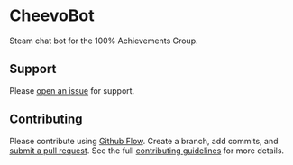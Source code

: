 # CheevoBot

Steam chat bot for the 100% Achievements Group.

## Support

Please [open an issue][new-issue-url] for support.

## Contributing

Please contribute using [Github Flow][github-flow-url]. Create a branch, add
commits, and [submit a pull request][pull-request-url]. See the full
[contributing guidelines][contributing-url] for more details.

[new-issue-url]: https://github.com/scriptdaemon/cheevobot-wip/issues/new
[github-flow-url]: https://guides.github.com/introduction/flow
[pull-request-url]: https://github.com/scriptdaemon/cheevobot-wip/compare
[contributing-url]: https://github.com/scriptdaemon/cheevobot-wip/blob/master/CONTRIBUTING.md
